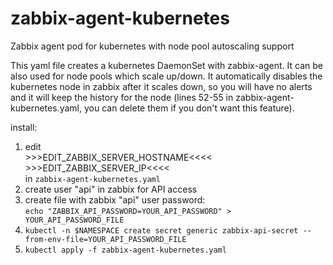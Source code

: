 # zabbix-agent-kubernetes
Zabbix agent pod for kubernetes with node pool autoscaling support

This yaml file creates a kubernetes DaemonSet with zabbix-agent. It can be also used for node pools which scale up/down. It automatically disables the kubernetes node in zabbix after it scales down, so you will have no alerts and it will keep the history for the node (lines 52-55 in zabbix-agent-kubernetes.yaml, you can delete them if you don't want this feature).

install: 

  1. edit <br>
    >>>EDIT_ZABBIX_SERVER_HOSTNAME<<<< <br>
    >>>EDIT_ZABBIX_SERVER_IP<<<<<br>
    in `zabbix-agent-kubernetes.yaml`
  2. create user "api" in zabbix for API access
  3. create file with zabbix "api" user password: <br>
        `echo "ZABBIX_API_PASSWORD=YOUR_API_PASSWORD" > YOUR_API_PASSWORD_FILE`
  4. `kubectl -n $NAMESPACE create secret generic zabbix-api-secret --from-env-file=YOUR_API_PASSWORD_FILE`
  5. `kubectl apply -f zabbix-agent-kubernetes.yaml`
